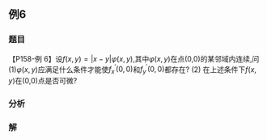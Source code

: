 ## 例6
### 题目
【P158-例 6】设$f(x, y) = |x - y| \varphi (x, y)$,其中$\varphi (x, y)$在点(0,0)的某邻域内连续,问
(1)$\varphi (x,y)$应满足什么条件才能使$f_x^{\prime }(0,0)$和$f_y^{\prime }(0,0)$都存在?
(2) 在上述条件下$f(x, y)$在(0,0)点是否可微?
### 分析

### 解